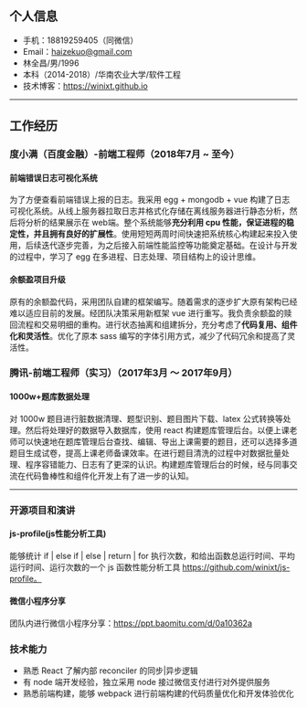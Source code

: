 ## 个人信息

- 手机：18819259405（同微信）
- Email：haizekuo@gmail.com
- 林全昌/男/1996
- 本科（2014-2018）/华南农业大学/软件工程
- 技术博客：https://winixt.github.io

------

## 工作经历

### 度小满（百度金融）-前端工程师（2018年7月 ~ 至今）

#### 前端错误日志可视化系统

为了方便查看前端错误上报的日志。我采用 egg + mongodb + vue 构建了日志可视化系统。从线上服务器拉取日志并格式化存储在离线服务器进行静态分析，然后将分析的结果展示在 web端。整个系统能够**充分利用 cpu 性能，保证进程的稳定性，并且拥有良好的扩展性**。使用短短两周时间快速把系统核心构建起来投入使用，后续迭代逐步完善，为之后接入前端性能监控等功能奠定基础。在设计与开发的过程中，学习了 egg 在多进程、日志处理、项目结构上的设计思维。

#### 余额盈项目升级

原有的余额盈代码，采用团队自建的框架编写。随着需求的逐步扩大原有架构已经难以适应目前的发展。经团队决策采用新框架 vue 进行重写。我负责余额盈的赎回流程和交易明细的重构。进行状态抽离和组建拆分，充分考虑了**代码复用、组件化和灵活性**。优化了原本 sass 编写的字体引用方式，减少了代码冗余和提高了灵活性。

### 腾讯-前端工程师（实习）（2017年3月 ～ 2017年9月）

#### 1000w+题库数据处理

对 1000w 题目进行脏数据清理、题型识别、题目图片下载、latex 公式转换等处理。然后将处理好的数据导入数据库，使用 react 构建题库管理后台。以便上课老师可以快速地在题库管理后台查找、编辑、导出上课需要的题目，还可以选择多道题目生成试卷，提高上课老师备课效率。在进行题目清洗的过程中对数据批量处理、程序容错能力、日志有了更深的认识。构建题库管理后台的时候，经与同事交流在代码鲁棒性和组件化开发上有了进一步的认知。

------

### 开源项目和演讲

#### js-profile(js性能分析工具)

能够统计 if | else if | else | return | for 执行次数，和给出函数总运行时间、平均运行时间、运行次数的一个 js 函数性能分析工具 https://github.com/winixt/js-profile。

#### 微信小程序分享

团队内进行微信小程序分享：<https://ppt.baomitu.com/d/0a10362a>

### 技术能力

* 熟悉 React 了解内部 reconciler 的同步|异步逻辑
* 有 node 端开发经验，独立采用 node 接过微信支付进行对外提供服务
* 熟悉前端构建，能够 webpack 进行前端构建的代码质量优化和开发体验优化
